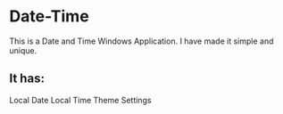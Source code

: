 # Date-Time

This is a Date and Time Windows Application. I have made it simple and unique.

## It has:

Local Date 
Local Time
Theme Settings
